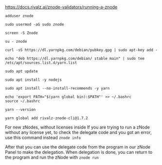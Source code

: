 https://docs.rivalz.ai/znode-validators/running-a-znode

```shell
adduser znode
```

```shell
sudo usermod -aG sudo znode
```
```shell
screen -S Znode
```

```shell
su - znode
```

```shell
curl -sS https://dl.yarnpkg.com/debian/pubkey.gpg | sudo apt-key add -
```

```shell
echo "deb https://dl.yarnpkg.com/debian/ stable main" | sudo tee /etc/apt/sources.list.d/yarn.list
```

```shell
sudo apt update
```

```shell
sudo apt install -y nodejs
```

```shell
sudo apt install --no-install-recommends -y yarn
```


```shell
echo 'export PATH="$(yarn global bin):$PATH"' >> ~/.bashrc
source ~/.bashrc
```

```shell
yarn --version
```

```shell
yarn global add rivalz-znode-cli@1.7.2
```

For new zNodes, without licenses inside
If you are trying to run a zNode without any license yet, to check the delegate code and you got an error, use this command instead
`znode info`

After that you can use the delegate code from the program in our zNode Panel to make the delegation.
When delegation is done, you can return to the program and run the zNode with
`znode run`
